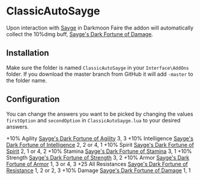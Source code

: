 # ClassicAutoSayge

Upon interaction with [Sayge](https://classic.wowhead.com/npc=14822/sayge) in Darkmoon Faire the addon will automatically collect the 10%dmg buff, [Sayge's Dark Fortune of Damage](https://classic.wowhead.com/spell=23768/sayges-dark-fortune-of-damage).

## Installation

Make sure the folder is named `ClassicAutoSayge` in your `Interface\AddOns` folder. If you download the master branch from GitHub it will add `-master` to the folder name.

## Configuration

You can change the answers you want to be picked by changing the values `firstOption` and `secondOption` in `ClassicAutoSayge.lua` to your desired answers.

+10% Agility [Sayge's Dark Fortune of Agility](https://classic.wowhead.com/spell=23736/sayges-dark-fortune-of-agility)
3, 3
+10% Intelligence [Sayge's Dark Fortune of Intelligence](https://classic.wowhead.com/spell=23766/sayges-dark-fortune-of-intelligence)
2, 2 or 4, 1
+10% Spirit [Sayge's Dark Fortune of Spirit](https://classic.wowhead.com/spell=23738/sayges-dark-fortune-of-spirit)
2, 1 or 4, 2
+10% Stamina [Sayge's Dark Fortune of Stamina](https://classic.wowhead.com/spell=23737/sayges-dark-fortune-of-stamina)
3, 1
+10% Strength [Sayge's Dark Fortune of Strength](https://classic.wowhead.com/spell=23735/sayges-dark-fortune-of-strength)
3, 2
+10% Armor [Sayge's Dark Fortune of Armor](https://classic.wowhead.com/spell=23767/sayges-dark-fortune-of-armor)
1, 3 or 4, 3
+25 All Resistances [Sayge's Dark Fortune of Resistance](https://classic.wowhead.com/spell=23769/sayges-dark-fortune-of-resistance)
1, 2 or 2, 3
+10% Damage [Sayge's Dark Fortune of Damage](https://classic.wowhead.com/spell=23768/sayges-dark-fortune-of-damage)
1, 1
